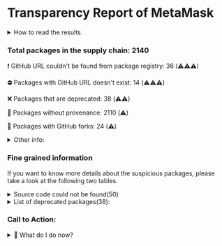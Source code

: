 # Transparency Report of MetaMask
<details>
    <summary>How to read the results</summary>
Dirty-waters has analyzed your project dependencies and found different categories for each of them:
- ⚠️⚠️⚠️ : severe
- ⚠️⚠️: moderate
- ⚠️: precaution
</details>


### Total packages in the supply chain: 2140

:heavy_exclamation_mark: GitHub URL couldn't be found from package registry: 36     (⚠️⚠️⚠️)

:no_entry: Packages with GitHub URL doesn't exist: 14  (⚠️⚠️⚠️)

:x: Packages that are deprecated: 38  (⚠️⚠️) 

:black_square_button: Packages without provenance: 2110  (⚠️) 

:cactus: Packages with GitHub forks: 24  (⚠️) 

<details> <summary> Other info:</summary> 
    - Source code repo is not hosted on github: 1
    - Name not match: 0
</details>

### Fine grained information
If you want to know more details about the suspicious packages, please take a look at the following two tables.

<details> <summary>Source code could not be found(50)</summary>  
    ## :heavy_exclamation_mark: :no_entry: Source code could not be found(50):

|   index | package_name                               | github_url                                                            | github_exists   |
|--------:|:-------------------------------------------|:----------------------------------------------------------------------|:----------------|
|       1 | @gnosis.pm/mock-contract@4.0.0             | No_repo_info_found                                                    |                 |
|       2 | @keystonehq/bc-ur-registry-eth@0.11.4      | No_repo_info_found                                                    |                 |
|       3 | @keystonehq/eth-keyring@0.14.4             | No_repo_info_found                                                    |                 |
|       4 | @motionone/animation@10.16.3               | No_repo_info_found                                                    |                 |
|       5 | @motionone/dom@10.16.4                     | No_repo_info_found                                                    |                 |
|       6 | @motionone/easing@10.16.3                  | No_repo_info_found                                                    |                 |
|       7 | @motionone/generators@10.16.4              | No_repo_info_found                                                    |                 |
|       8 | @motionone/svelte@10.16.4                  | No_repo_info_found                                                    |                 |
|       9 | @motionone/types@10.16.3                   | No_repo_info_found                                                    |                 |
|      10 | @motionone/utils@10.16.3                   | No_repo_info_found                                                    |                 |
|      11 | @motionone/vue@10.16.4                     | No_repo_info_found                                                    |                 |
|      12 | @toruslabs/rss-client@1.5.0                | No_repo_info_found                                                    |                 |
|      13 | @toruslabs/tss-client@1.7.1                | No_repo_info_found                                                    |                 |
|      14 | @toruslabs/tss-lib@1.7.1                   | No_repo_info_found                                                    |                 |
|      15 | @trezor/analytics@1.0.8                    | No_repo_info_found                                                    |                 |
|      16 | @trezor/blockchain-link-types@1.0.6        | No_repo_info_found                                                    |                 |
|      17 | @trezor/blockchain-link-utils@1.0.7        | No_repo_info_found                                                    |                 |
|      18 | @trezor/connect-analytics@1.0.7            | No_repo_info_found                                                    |                 |
|      19 | @walletconnect/auth-client@2.1.2           | No_repo_info_found                                                    |                 |
|      20 | @walletconnect/core@2.11.0                 | No_repo_info_found                                                    |                 |
|      21 | @walletconnect/core@2.11.1                 | No_repo_info_found                                                    |                 |
|      22 | @walletconnect/sign-client@2.11.0          | No_repo_info_found                                                    |                 |
|      23 | @walletconnect/sign-client@2.11.1          | No_repo_info_found                                                    |                 |
|      24 | @walletconnect/types@2.11.0                | No_repo_info_found                                                    |                 |
|      25 | @walletconnect/types@2.11.1                | No_repo_info_found                                                    |                 |
|      26 | @walletconnect/utils@2.11.0                | No_repo_info_found                                                    |                 |
|      27 | @walletconnect/utils@2.11.1                | No_repo_info_found                                                    |                 |
|      28 | @walletconnect/web3wallet@1.10.1           | No_repo_info_found                                                    |                 |
|      29 | async-eventemitter@0.2.4                   | No_repo_info_found                                                    |                 |
|      30 | client-only@0.0.1                          | No_repo_info_found                                                    |                 |
|      31 | ethereum-protocol@1.0.1                    | No_repo_info_found                                                    |                 |
|      32 | eyes@0.1.8                                 | No_repo_info_found                                                    |                 |
|      33 | micro-ftch@0.3.1                           | No_repo_info_found                                                    |                 |
|      34 | motion@10.16.2                             | No_repo_info_found                                                    |                 |
|      35 | pinkie@2.0.4                               | No_repo_info_found                                                    |                 |
|      36 | safe-event-emitter@1.0.1                   | No_repo_info_found                                                    |                 |
|      37 | @spindl-xyz/attribution-lite@1.4.0         | https://github.com/spindl-xyz/sdk                                     | False           |
|      38 | @toruslabs/base-controllers@2.9.0          | https://github.com/torusresearch/controllers                          | False           |
|      39 | @toruslabs/base-controllers@4.5.2          | https://github.com/torusresearch/controllers                          | False           |
|      40 | @toruslabs/base-session-manager@3.0.0      | https://github.com/torusresearch/session-manager-web                  | False           |
|      41 | @toruslabs/openlogin-session-manager@3.0.0 | https://github.com/torusresearch/session-manager-web                  | False           |
|      42 | bn.js@4.12.0                               | https://github.com/github.com:indutny/bn.js                           | False           |
|      43 | concat-map@0.0.1                           | https://github.com/substack/node-concat-map                           | False           |
|      44 | eslint-plugin-no-only-tests@3.1.0          | https://github.com/github.com:levibuzolic/eslint-plugin-no-only-tests | False           |
|      45 | html-tokenize@2.0.1                        | https://github.com/substack/html-tokenize                             | False           |
|      46 | mkdirp@0.5.6                               | https://github.com/substack/node-mkdirp                               | False           |
|      47 | process-warning@1.0.0                      | https://github.com/fastify/processs-warning                           | False           |
|      48 | qr.js@0.0.0                                | https://github.com/shtylman/qr.js                                     | False           |
|      49 | text-table@0.2.0                           | https://github.com/substack/text-table                                | False           |
|      50 | url-set-query@1.0.0                        | https://github.com/mattdesl/url-set-query                             | False           |

</details>

<details> <summary> List of deprecated packages(38):</summary>
    
| package_name                                 | deprecated_in_version   | provenance_in_version   | all_deprecated   | github_url                                              | github_exists   | github_redirected   | archived   | is_fork   | open_issues_count   | is_match   |
|:---------------------------------------------|:------------------------|:------------------------|:-----------------|:--------------------------------------------------------|:----------------|:--------------------|:-----------|:----------|:--------------------|:-----------|
| @firebase/firestore@4.3.0                    | True                    | False                   | False            | https://github.com/firebase/firebase-js-sdk             | True            | False               | False      | False     | 632                 |            |
| @ledgerhq/hw-transport-u2f@5.36.0-deprecated | True                    | False                   | False            | https://github.com/ledgerhq/ledgerjs                    | True            | False               | True       | False     | 124                 |            |
| @motionone/vue@10.16.4                       | True                    | False                   | True             | No_repo_info_found                                      |                 |                     |            |           | -                   |            |
| @safe-global/safe-core-sdk@3.3.5             | True                    | False                   | True             | https://github.com/safe-global/safe-core-sdk            | True            | False               | False      | False     | 71                  |            |
| @safe-global/safe-ethers-lib@1.9.4           | True                    | False                   | True             | https://github.com/safe-global/safe-core-sdk            | True            | False               | False      | False     | 71                  |            |
| @toruslabs/openlogin-jrpc@2.13.0             | True                    | False                   | False            | https://github.com/torusresearch/openloginsdk           | True            | False               | False      | False     | 10                  |            |
| @toruslabs/openlogin-utils@2.13.0            | True                    | False                   | False            | https://github.com/torusresearch/openloginsdk           | True            | False               | False      | False     | 10                  |            |
| @truffle/hdwallet-provider@2.1.15            | True                    | False                   | True             | https://github.com/trufflesuite/truffle                 | True            | False               | True       | False     | 528                 |            |
| @truffle/hdwallet@0.1.4                      | True                    | False                   | True             | https://github.com/trufflesuite/truffle                 | True            | False               | True       | False     | 528                 |            |
| @walletconnect/types@1.8.0                   | True                    | False                   | False            | https://github.com/walletconnect/walletconnect-monorepo | True            | False               | False      | False     | 47                  |            |
| abab@2.0.6                                   | True                    | False                   | True             | https://github.com/jsdom/abab                           | True            | False               | True       | False     | 0                   |            |
| cids@0.7.5                                   | True                    | False                   | True             | https://github.com/multiformats/js-cid                  | True            | False               | True       | False     | 17                  |            |
| domexception@1.0.1                           | True                    | False                   | True             | https://github.com/jsdom/domexception                   | True            | False               | True       | False     | 0                   |            |
| domexception@4.0.0                           | True                    | False                   | True             | https://github.com/jsdom/domexception                   | True            | False               | True       | False     | 0                   |            |
| eth-json-rpc-infura@5.1.0                    | True                    | False                   | True             | https://github.com/metamask/eth-json-rpc-infura         | True            | False               | False      | False     | 9                   |            |
| eth-sig-util@1.4.2                           | True                    | False                   | True             | https://github.com/flyswatter/eth-sig-util              | True            | True                | False      | False     | 34                  |            |
| ethereumjs-block@1.7.1                       | True                    | False                   | True             | https://github.com/ethereumjs/ethereumjs-block          | True            | False               | True       | False     | 0                   |            |
| ethereumjs-block@2.2.2                       | True                    | False                   | True             | https://github.com/ethereumjs/ethereumjs-block          | True            | False               | True       | False     | 0                   |            |
| ethereumjs-common@1.5.2                      | True                    | False                   | True             | https://github.com/ethereumjs/ethereumjs-common         | True            | False               | True       | False     | 0                   |            |
| ethereumjs-tx@1.3.7                          | True                    | False                   | True             | https://github.com/ethereumjs/ethereumjs-tx             | True            | False               | True       | False     | 0                   |            |
| ethereumjs-tx@2.1.2                          | True                    | False                   | True             | https://github.com/ethereumjs/ethereumjs-tx             | True            | False               | True       | False     | 0                   |            |
| ethereumjs-vm@2.6.0                          | True                    | False                   | False            | https://github.com/ethereumjs/ethereumjs-vm             | True            | True                | False      | False     | 134                 |            |
| har-validator@5.1.5                          | True                    | False                   | True             | https://github.com/ahmadnassri/node-har-validator       | True            | False               | False      | False     | 13                  |            |
| mkdirp-promise@5.0.1                         | True                    | False                   | True             | https://github.com/ahmadnassri/mkdirp-promise           | True            | False               | True       | False     | 2                   |            |
| multibase@0.6.1                              | True                    | False                   | True             | https://github.com/multiformats/js-multibase            | True            | False               | True       | False     | 3                   |            |
| multibase@0.7.0                              | True                    | False                   | True             | https://github.com/multiformats/js-multibase            | True            | False               | True       | False     | 3                   |            |
| multicodec@0.5.7                             | True                    | False                   | True             | https://github.com/multiformats/js-multicodec           | True            | False               | False      | False     | 3                   |            |
| multicodec@1.0.4                             | True                    | False                   | True             | https://github.com/multiformats/js-multicodec           | True            | False               | False      | False     | 3                   |            |
| qs@6.10.5                                    | True                    | False                   | False            | https://github.com/ljharb/qs                            | True            | False               | False      | False     | 74                  |            |
| request@2.88.2                               | True                    | False                   | True             | https://github.com/request/request                      | True            | False               | False      | False     | 126                 |            |
| ripple-lib@1.10.1                            | True                    | False                   | True             | https://github.com/xrplf/xrpl.js                        | True            | False               | False      | False     | 70                  |            |
| rollup-plugin-terser@7.0.2                   | True                    | False                   | True             | https://github.com/trysound/rollup-plugin-terser        | True            | False               | True       | False     | 25                  |            |
| safe-event-emitter@1.0.1                     | True                    | False                   | True             | No_repo_info_found                                      |                 |                     |            |           | -                   |            |
| sourcemap-codec@1.4.8                        | True                    | False                   | True             | https://github.com/rich-harris/sourcemap-codec          | True            | False               | True       | False     | 7                   |            |
| stable@0.1.8                                 | True                    | False                   | True             | https://github.com/two-screen/stable                    | True            | False               | True       | False     | 0                   |            |
| uuid@3.4.0                                   | True                    | False                   | False            | https://github.com/uuidjs/uuid                          | True            | False               | False      | False     | 13                  |            |
| workbox-google-analytics@7.0.0               | True                    | False                   | True             | https://github.com/googlechrome/workbox                 | True            | False               | False      | False     | 235                 |            |
| zksync-web3@0.14.4                           | True                    | False                   | True             | https://github.com/zksync-sdk/zksync2-js                | True            | False               | False      | False     | 6                   |            |

</details>

### Call to Action:
<details>
    <summary>👻 What do I do now? </summary>
        For packages without source code: 

        - Reevaluate the dependency usage 
        - Check if it is deprecated 
        - Pull Request to developer (from the dependency) to ask for updating the metadata 
        
For deprecated packages:

        - Check for not deprecated versions
        - If all versions deprecated, confirm maintainer's reason/declaration
        
For packages without provenance:

        - Open an issue on the dependency repository to get provenance  
        
For packages from forks

        - To verify the GitHub repository to prevent using malicious fork
</details>
